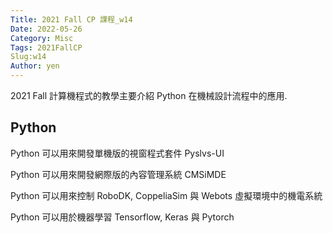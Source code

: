 ```yaml
---
Title: 2021 Fall CP 課程_w14
Date: 2022-05-26
Category: Misc
Tags: 2021FallCP
Slug:w14
Author: yen
---
```


2021 Fall 計算機程式的教學主要介紹 Python 在機械設計流程中的應用.

<!-- PELICAN_END_SUMMARY -->

Python
----
Python 可以用來開發單機版的視窗程式套件 Pyslvs-UI

Python 可以用來開發網際版的內容管理系統 CMSiMDE

Python 可以用來控制 RoboDK, CoppeliaSim 與 Webots 虛擬環境中的機電系統

Python 可以用於機器學習 Tensorflow, Keras 與 Pytorch





